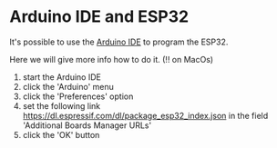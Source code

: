 # Arduino IDE and ESP32

It's possible to use the [Arduino IDE](https://www.arduino.cc/en/main/software) to program the ESP32.  

Here we will give more info how to do it. (!! on MacOs)  
1. start the Arduino IDE
2. click the 'Arduino' menu
3. click the 'Preferences' option
4. set the following link https://dl.espressif.com/dl/package_esp32_index.json in the field 'Additional Boards Manager URLs'
5. click the 'OK' button
